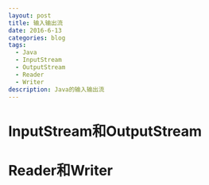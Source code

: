 ```yaml
---
layout: post
title: 输入输出流
date: 2016-6-13
categories: blog
tags:
  - Java
  - InputStream
  - OutputStream
  - Reader
  - Writer
description: Java的输入输出流
---
```


# InputStream和OutputStream

# Reader和Writer
